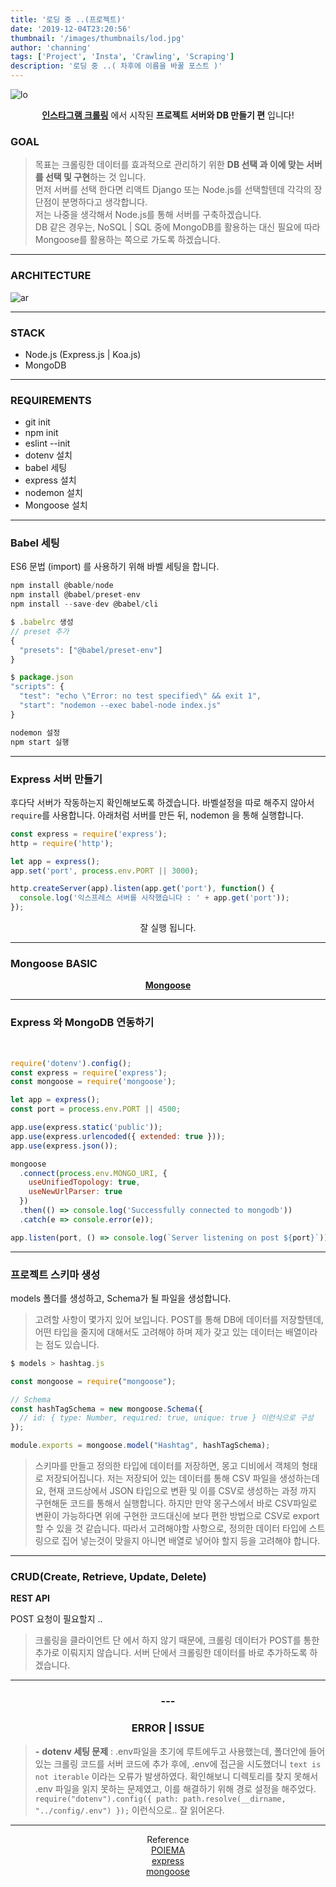 ```yaml
---
title: '로딩 중 ..(프로젝트)'
date: '2019-12-04T23:20:56'
thumbnail: '/images/thumbnails/lod.jpg'
author: 'channing'
tags: ['Project', 'Insta', 'Crawling', 'Scraping']
description: '로딩 중 ..( 차후에 이름을 바꿀 포스트 )'
---
```


![lo](./loading.png)

<center>

<b>[인스타그램 크롤링](https://developer-channing.com/blog/2019/10/29/channing/#%EB%8D%B0%EC%9D%B4%ED%84%B0-%EA%B0%80%EA%B3%B5%ED%95%98%EA%B8%B0)</b> 에서 시작된 <b>프로젝트 서버와 DB 만들기 편</b> 입니다!

</center>

### GOAL

> 목표는 크롤링한 데이터를 효과적으로 관리하기 위한 <b>DB 선택 과 이에 맞는 서버를 선택 및 구현</b>하는 것 입니다. <br>
> 먼저 서버를 선택 한다면 리액트 Django 또는 Node.js를 선택할텐데 각각의 장단점이 분명하다고 생각합니다. <br> 저는 나중을 생각해서 Node.js를 통해 서버를 구축하겠습니다. <br>DB 같은 경우는, NoSQL | SQL 중에 MongoDB를 활용하는 대신 필요에 따라 Mongoose를 활용하는 쪽으로 가도록 하겠습니다.

---

### ARCHITECTURE

![ar](./a1.png)

---

### STACK

- Node.js (Express.js | Koa.js)
- MongoDB

---

### REQUIREMENTS

- git init
- npm init
- eslint --init
- dotenv 설치
- babel 세팅
- express 설치
- nodemon 설치
- Mongoose 설치

---

### Babel 세팅

ES6 문법 (import) 를 사용하기 위해 바벨 세팅을 합니다.

```js
npm install @bable/node
npm install @babel/preset-env
npm install --save-dev @babel/cli

$ .babelrc 생성
// preset 추가
{
  "presets": ["@babel/preset-env"]
}

$ package.json
"scripts": {
  "test": "echo \"Error: no test specified\" && exit 1",
  "start": "nodemon --exec babel-node index.js"
}

nodemon 설정
npm start 실행
```

---

### Express 서버 만들기

후다닥 서버가 작동하는지 확인해보도록 하겠습니다. 바벨설정을 따로 해주지 않아서 `require`를 사용합니다. 아래처럼 서버를 만든 뒤, nodemon 을 통해 실행합니다.

```js
const express = require('express');
http = require('http');

let app = express();
app.set('port', process.env.PORT || 3000);

http.createServer(app).listen(app.get('port'), function() {
  console.log('익스프레스 서버를 시작했습니다 : ' + app.get('port'));
});
```

<center>

잘 실행 됩니다.

</center>

---

### Mongoose BASIC

<center>

<b>[Mongoose](https://developer-channing.com/blog/2019/09/19/channing/#%EC%8A%A4%ED%82%A4%EB%A7%88-%EC%83%9D%EC%84%B1-%ED%85%8C%EC%8A%A4%ED%8A%B8)</b>

</center>

---

### Express 와 MongoDB 연동하기

<br>

```js
require('dotenv').config();
const express = require('express');
const mongoose = require('mongoose');

let app = express();
const port = process.env.PORT || 4500;

app.use(express.static('public'));
app.use(express.urlencoded({ extended: true }));
app.use(express.json());

mongoose
  .connect(process.env.MONGO_URI, {
    useUnifiedTopology: true,
    useNewUrlParser: true
  })
  .then(() => console.log('Successfully connected to mongodb'))
  .catch(e => console.error(e));

app.listen(port, () => console.log(`Server listening on post ${port}`));
```

---

### 프로젝트 스키마 생성

models 폴더를 생성하고, Schema가 될 파일을 생성합니다.

> 고려할 사항이 몇가지 있어 보입니다. POST를 통해 DB에 데이터를 저장할텐데, 어떤 타입을 줄지에 대해서도 고려해야 하며 제가 갖고 있는 데이터는 배열이라는 점도 있습니다.

```js
$ models > hashtag.js

const mongoose = require("mongoose");

// Schema
const hashTagSchema = new mongoose.Schema({
  // id: { type: Number, required: true, unique: true } 이런식으로 구성
});

module.exports = mongoose.model("Hashtag", hashTagSchema);

```

> 스키마를 만들고 정의한 타입에 데이터를 저장하면, 몽고 디비에서 객체의 형태로 저장되어집니다. 저는 저장되어 있는 데이터를 통해 CSV 파일을 생성하는데요, 현재 코드상에서 JSON 타입으로 변환 및 이를 CSV로 생성하는 과정 까지 구현해둔 코드를 통해서 실행합니다.
> 하지만 만약 몽구스에서 바로 CSV파일로 변환이 가능하다면 위에 구현한 코드대신에 보다 편한 방법으로 CSV로 export할 수 있을 것 같습니다. 따라서 고려해야할 사항으로, 정의한 데이터 타입에 스트링으로 집어 넣는것이 맞을지 아니면 배열로 넣어야 할지 등을 고려해야 합니다.

---

### CRUD(Create, Retrieve, Update, Delete)

**REST API**

POST 요청이 필요할지 ..

> 크롤링을 클라이언트 단 에서 하지 않기 때문에, 크롤링 데이터가 POST를 통한 추가로 이뤄지지 않습니다. 서버 단에서 크롤링한 데이터를 바로 추가하도록 하겠습니다.

---

<center>

### ---

### ERROR | ISSUE

</center>

> <b>-</b> **dotenv 세팅 문제** : .env파일을 초기에 루트에두고 사용했는데, 폴더안에 들어있는 크롤링 코드를 서버 코드에 추가 후에, .env에 접근을 시도했더니 `text is not iterable` 이라는 오류가 발생하였다. 확인해보니 디렉토리를 찾지 못해서 .env 파일을 읽지 못하는 문제였고, 이를 해결하기 위해 경로 설정을 해주었다.
> `require("dotenv").config({ path: path.resolve(__dirname, "../config/.env") });` 이런식으로.. 잘 읽어온다.

<hr />
<center>

Reference <br>
[POIEMA](https://poiemaweb.com/mongoose)<br>
[express](https://developer-channing.com/blog/2019/10/24/channing)<br>
[mongoose](https://mongoosejs.com/docs/index.html)

</center>
